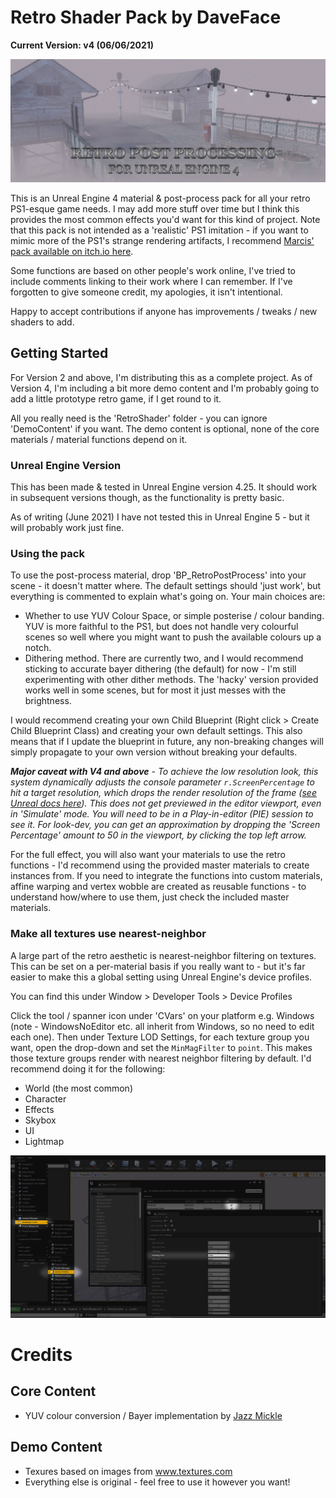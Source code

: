 # Retro Shader Pack by DaveFace
**Current Version: v4 (06/06/2021)**

![](Preview.jpg)

This is an Unreal Engine 4 material & post-process pack for all your retro PS1-esque game needs. I may add more stuff over time but I think this provides the most common effects you'd want for this kind of project. Note that this pack is not intended as a 'realistic' PS1 imitation - if you want to mimic more of the PS1's strange rendering artifacts, I recommend [Marcis' pack available on itch.io here](https://marcis.itch.io/psxfx).

Some functions are based on other people's work online, I've tried to include comments linking to their work where I can remember. If I've forgotten to give someone credit, my apologies, it isn't intentional.

Happy to accept contributions if anyone has improvements / tweaks / new shaders to add.



## Getting Started

For Version 2 and above, I'm distributing this as a complete project. As of Version 4, I'm including a bit more demo content and I'm probably going to add a little prototype retro game, if I get round to it.

All you really need is the 'RetroShader' folder - you can ignore 'DemoContent' if you want. The demo content is optional, none of the core materials / material functions depend on it.

### Unreal Engine Version

This has been made & tested in Unreal Engine version 4.25. It should work in subsequent versions though, as the functionality is pretty basic.

As of writing (June 2021) I have not tested this in Unreal Engine 5 - but it will probably work just fine.

### Using the pack

To use the post-process material, drop 'BP_RetroPostProcess' into your scene - it doesn't matter where. The default settings should 'just work', but everything is commented to explain what's going on. Your main choices are:

 - Whether to use YUV Colour Space, or simple posterise / colour banding. YUV is more faithful to the PS1, but does not handle very colourful scenes so well where you might want to push the available colours up a notch.
 - Dithering method. There are currently two, and I would recommend sticking to accurate bayer dithering (the default) for now - I'm still experimenting with other dither methods. The 'hacky' version provided works well in some scenes, but for most it just messes with the brightness.

I would recommend creating your own Child Blueprint (Right click > Create Child Blueprint Class) and creating your own default settings. This also means that if I update the blueprint in future, any non-breaking changes will simply propagate to your own version without breaking your defaults.

***Major caveat with V4 and above** - To achieve the low resolution look, this system dynamically adjusts the console parameter `r.ScreenPercentage` to hit a target resolution, which drops the render resolution of the frame ([see Unreal docs here](https://docs.unrealengine.com/4.26/en-US/RenderingAndGraphics/ScreenPercentage/)). This does not get previewed in the editor viewport, even in 'Simulate' mode. You will need to be in a Play-in-editor (PIE) session to see it. For look-dev, you can get an approximation by dropping the 'Screen Percentage' amount to 50 in the viewport, by clicking the top left arrow.*

For the full effect, you will also want your materials to use the retro functions - I'd recommend using the provided master materials to create instances from. If you need to integrate the functions into custom materials, affine warping and vertex wobble are created as reusable functions - to understand how/where to use them, just check the included master materials.

### Make all textures use nearest-neighbor
A large part of the retro aesthetic is nearest-neighbor filtering on textures. This can be set on a per-material basis if you really want to - but it's far easier to make this a global setting using Unreal Engine's device profiles.

You can find this under Window > Developer Tools > Device Profiles

Click the tool / spanner icon under 'CVars' on your platform e.g. Windows (note - WindowsNoEditor etc. all inherit from Windows, so no need to edit each one). Then under Texture LOD Settings, for each texture group you want, open the drop-down and set the `MinMagFilter` to `point`. This makes those texture groups render with nearest neighbor filtering by default. I'd recommend doing it for the following:
 - World (the most common)
 - Character
 - Effects
 - Skybox
 - UI
 - Lightmap

![](DisableTextureFiltering.jpg)

Credits
=======
Core Content
------------
- YUV colour conversion / Bayer implementation by [Jazz Mickle](https://twitter.com/jazzmickle/status/1269238990827335689)

Demo Content
------------
- Texures based on images from www.textures.com
- Everything else is original - feel free to use it however you want!
